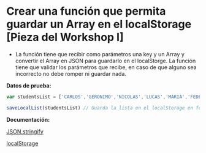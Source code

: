 # Crear una función que permita guardar un Array en el localStorage [Pieza del Workshop I]

- La función tiene que recibir como parámetros una key y un Array y convertir el Array en JSON para guardarlo en el localStorge. La función tiene que validar los parámetros que recibe, en caso de que alguno sea incorrecto no debe romper ni guardar nada.


**Datos de prueba:**

```js 
var studentsList = ['CARLOS','GERONIMO','NICOLAS','LUCAS','MARIA','FEDERICO','ANTONIO','LORNA','JULIAN','DIEGO','DANIELA','JUAN','MATEO','BARBARA','AGUSTIN','MARIO','MARIEL','ANA','FLORENCIA']

saveLocalList(studentsList) // Guarda la lista en el localStorage en formato JSON
```

**Documentación:**

[JSON.stringify](https://www.w3schools.com/js/js_json_stringify.asp)

[localStorage](https://developer.mozilla.org/es/docs/Web/API/Window/localStorage)